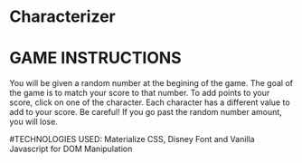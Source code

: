# Characterizer
# GAME INSTRUCTIONS
You will be given a random number at the begining of the game. The goal of the game is to match your score to that number. To add points to your score, click on one of the character. Each character has a different value to add to your score. Be careful! If you go past the random number amount, you will lose.


#TECHNOLOGIES USED: Materialize CSS, Disney Font and Vanilla Javascript for DOM Manipulation 